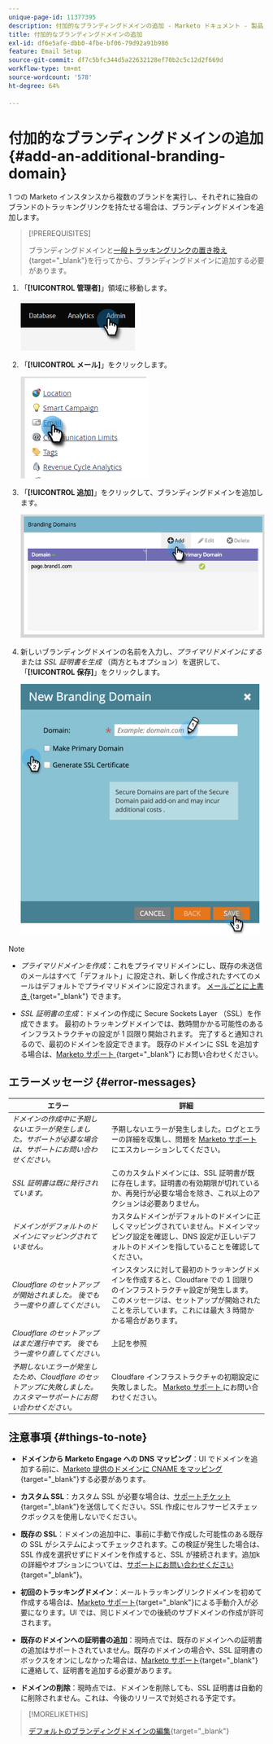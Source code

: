 ```yaml
---
unique-page-id: 11377395
description: 付加的なブランディングドメインの追加 - Marketo ドキュメント - 製品ドキュメント
title: 付加的なブランディングドメインの追加
exl-id: df6e5afe-dbb0-4fbe-bf06-79d92a91b986
feature: Email Setup
source-git-commit: df7c5bfc344d5a22632128ef70b2c5c12d2f669d
workflow-type: tm+mt
source-wordcount: '578'
ht-degree: 64%

---
```


# 付加的なブランディングドメインの追加 {#add-an-additional-branding-domain}

1 つの Marketo インスタンスから複数のブランドを実行し、それぞれに独自のブランドのトラッキングリンクを持たせる場合は、ブランディングドメインを追加します。

>[!PREREQUISITES]
>
>ブランディングドメインと[一般トラッキングリンクの置き換え](/help/marketo/product-docs/administration/email-setup/add-multiple-branding-domains/edit-your-default-branding-domain.md){target="_blank"}を行ってから、ブランディングドメインに追加する必要があります。

1. 「**[!UICONTROL 管理者]**」領域に移動します。

   ![](assets/add-an-additional-branding-domain-1.png)

1. 「**[!UICONTROL メール]**」をクリックします。

   ![](assets/add-an-additional-branding-domain-2.png)

1. 「**[!UICONTROL 追加]**」をクリックして、ブランディングドメインを追加します。

   ![](assets/add-an-additional-branding-domain-3.png)

1. 新しいブランディングドメインの名前を入力し、_プライマリドメインにする_ または _SSL 証明書を生成_ （両方ともオプション）を選択して、「**[!UICONTROL 保存]**」をクリックします。

   ![](assets/add-an-additional-branding-domain-4.png)

>[!NOTE]
>
>* _プライマリドメインを作成_：これをプライマリドメインにし、既存の未送信のメールはすべて「デフォルト」に設定され、新しく作成されたすべてのメールはデフォルトでプライマリドメインに設定されます。 [ メールごとに上書き ](/help/marketo/product-docs/administration/email-setup/add-multiple-branding-domains/overwrite-primary-domain-for-emails.md){target="_blank"} できます。
>
>* _SSL 証明書の生成_：ドメインの作成に Secure Sockets Layer （SSL）を作成できます。 最初のトラッキングドメインでは、数時間かかる可能性のあるインフラストラクチャの設定が 1 回限り開始されます。 完了すると通知されるので、最初のドメインを設定できます。 既存のドメインに SSL を追加する場合は、[Marketo サポート ](https://nation.marketo.com/t5/support/ct-p/Support){target="_blank"} にお問い合わせください。

## エラーメッセージ {#error-messages}

<table><thead>
  <tr>
    <th>エラー</th>
    <th>詳細</th>
  </tr></thead>
<tbody>
  <tr>
    <td><i>ドメインの作成中に予期しないエラーが発生しました。サポートが必要な場合は、サポートにお問い合わせください。</i></td>
    <td>予期しないエラーが発生しました。ログとエラーの詳細を収集し、問題を <a href="https://nation.marketo.com/t5/support/ct-p/Support" target="_blank">Marketo サポート </a> にエスカレーションしてください。</td>
  </tr>
  <tr>
    <td><i>SSL 証明書は既に発行されています。</i></td>
    <td>このカスタムドメインには、SSL 証明書が既に存在します。証明書の有効期限が切れているか、再発行が必要な場合を除き、これ以上のアクションは必要ありません。</td>
  </tr>
  <tr>
    <td><i>ドメインがデフォルトのドメインにマッピングされていません。</i></td>
    <td>カスタムドメインがデフォルトのドメインに正しくマッピングされていません。ドメインマッピング設定を確認し、DNS 設定が正しいデフォルトのドメインを指していることを確認してください。</td>
  </tr>
  <tr>
    <td><i>Cloudflare のセットアップが開始されました。 後でもう一度やり直してください。</i></td>
    <td>インスタンスに対して最初のトラッキングドメインを作成すると、Cloudfare での 1 回限りのインフラストラクチャ設定が発生します。 このメッセージは、セットアップが開始されたことを示しています。これには最大 3 時間かかる場合があります。</td>
  </tr>
  <tr>
    <td><i>Cloudflare のセットアップはまだ進行中です。 後でもう一度やり直してください。</i></td>
    <td>上記を参照</td>
  </tr>
  <tr>
    <td><i>予期しないエラーが発生したため、Cloudflare のセットアップに失敗しました。 カスタマーサポートにお問い合わせください。</i></td>
    <td>Cloudfare インフラストラクチャの初期設定に失敗しました。 <a href="https://nation.marketo.com/t5/support/ct-p/Support" target="_blank">Marketo サポート </a> にお問い合わせください。</td>
  </tr>
</tbody></table>

## 注意事項 {#things-to-note}

* **ドメインから Marketo Engage への DNS マッピング**：UI でドメインを追加する前に、[Marketo 提供のドメインに CNAME をマッピング](https://experienceleague.adobe.com/ja/docs/marketo/using/getting-started/initial-setup/setup-steps#customize-your-landing-page-urls-with-a-cname){target="_blank"}する必要があります。

* **カスタム SSL**：カスタム SSL が必要な場合は、[サポートチケット](https://nation.marketo.com/t5/support/ct-p/Support){target="_blank"}を送信してください。SSL 作成にセルフサービスチェックボックスを使用しないでください。

* **既存の SSL**：ドメインの追加中に、事前に手動で作成した可能性のある既存の SSL がシステムによってチェックされます。この検証が発生した場合は、SSL 作成を選択せずにドメインを作成すると、SSL が接続されます。追加kの詳細やオプションについては、[サポートにお問い合わせください](https://nation.marketo.com/t5/support/ct-p/Support){target="_blank"}。

* **初回のトラッキングドメイン**：メールトラッキングリンクドメインを初めて作成する場合は、[Marketo サポート](https://nation.marketo.com/t5/support/ct-p/Support){target="_blank"}による手動介入が必要になります。UI では、同じドメインでの後続のサブドメインの作成が許可されます。

* **既存のドメインへの証明書の追加**：現時点では、既存のドメインへの証明書の追加はサポートされていません。既存のドメインの場合や、SSL 証明書のボックスをオンにしなかった場合は、[Marketo サポート](https://nation.marketo.com/t5/support/ct-p/Support){target="_blank"}に連絡して、証明書を追加する必要があります。

* **ドメインの削除**：現時点では、ドメインを削除しても、SSL 証明書は自動的に削除されません。これは、今後のリリースで対処される予定です。

>[!MORELIKETHIS]
>
>[デフォルトのブランディングドメインの編集](/help/marketo/product-docs/administration/email-setup/add-multiple-branding-domains/edit-your-default-branding-domain.md){target="_blank"}
